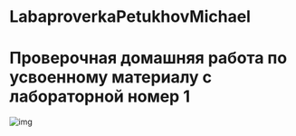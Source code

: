 # LabaproverkaPetukhovMichael

# Проверочная домашняя работа по усвоенному материалу с лабораторной номер 1

![img](search-ms:displayname=Результаты%20поиска%20в%20"Политехнический%20университет"&crumb=Любоецелоечисло%3A%3D651%20ИЛИ%20System.Generic.String%3A651&crumb=location:C%3A%5CUsers%5CNADIA%5CDesktop%5CПолитехнический%20университет "эт я")
